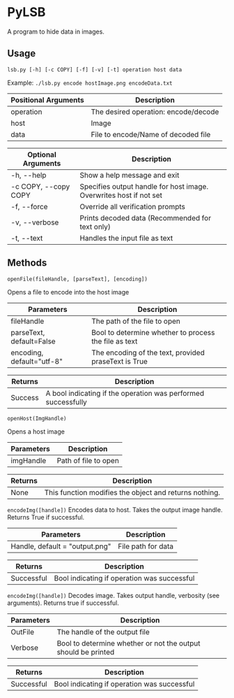 # PyLSB
A program to hide data in images.
## Usage
`lsb.py [-h] [-c COPY] [-f] [-v] [-t] operation host data`

Example:
`./lsb.py encode hostImage.png encodeData.txt`


| Positional Arguments | Description |
| --- | --- |
| operation | The desired operation: encode/decode |
| host | Image |
| data | File to encode/Name of decoded file |

| Optional Arguments | Description |
| --- | --- |
| -h, --help | Show a help message and exit |
| -c COPY, --copy COPY | Specifies output handle for host image. Overwrites host if not set  |
| -f, --force | Override all verification prompts |
| -v, --verbose | Prints decoded data (Recommended for text only) |
| -t, --text | Handles the input file as text |

## Methods

`openFile(fileHandle, [parseText], [encoding])`

Opens a file to encode into the host image

| Parameters | Description |
| --- | --- |
| fileHandle | The path of the file to open |
| parseText, default=False | Bool to determine whether to process the file as text |
| encoding, default="utf-8" | The encoding of the text, provided praseText is True |
        
| Returns | Description |
| --- | --- |
| Success | A bool indicating if the operation was performed successfully |

`openHost(ImgHandle)`

Opens a host image

| Parameters | Description |
| --- | --- |
| imgHandle | Path of file to open |

| Returns | Description |
| --- | --- |
| None | This function modifies the object and returns nothing. |

`encodeImg([handle])`
Encodes data to host. Takes the output image handle. Returns True if successful.

| Parameters | Description |
| --- | --- |
| Handle, default = "output.png" | File path for data |

| Returns | Description |
| --- | --- |
| Successful | Bool indicating if operation was successful |

`encodeImg([handle])`
Decodes image. Takes output handle, verbosity (see arguments). Returns true if successful.

| Parameters | Description |
| --- | --- |
| OutFile | The handle of the output file |
| Verbose | Bool to determine whether or not the output should be printed |

| Returns | Description |
| --- | --- |
| Successful | Bool indicating if operation was successful |
